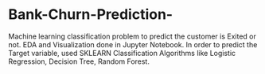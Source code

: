 # Bank-Churn-Prediction-
Machine learning classification problem to predict the customer is Exited or not. EDA and Visualization done in Jupyter Notebook. In order to predict the Target variable, used SKLEARN Classification Algorithms like Logistic Regression, Decision Tree, Random Forest.
